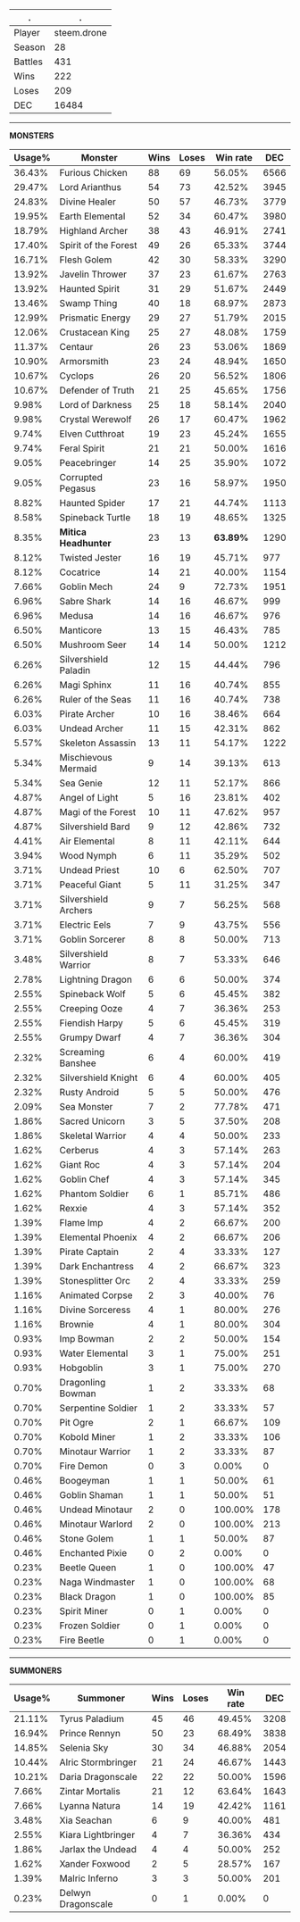 .|.
|-|-
Player|steem.drone
Season|28
Battles|431
Wins|222
Loses|209
DEC|16484

---
**MONSTERS**

Usage%|Monster|Wins|Loses|Win rate|DEC|
-|-|-|-|-|-|
36.43%|Furious Chicken|88|69|56.05%|6566|
29.47%|Lord Arianthus|54|73|42.52%|3945|
24.83%|Divine Healer|50|57|46.73%|3779|
19.95%|Earth Elemental|52|34|60.47%|3980|
18.79%|Highland Archer|38|43|46.91%|2741|
17.40%|Spirit of the Forest|49|26|65.33%|3744|
16.71%|Flesh Golem|42|30|58.33%|3290|
13.92%|Javelin Thrower|37|23|61.67%|2763|
13.92%|Haunted Spirit|31|29|51.67%|2449|
13.46%|Swamp Thing|40|18|68.97%|2873|
12.99%|Prismatic Energy|29|27|51.79%|2015|
12.06%|Crustacean King|25|27|48.08%|1759|
11.37%|Centaur|26|23|53.06%|1869|
10.90%|Armorsmith|23|24|48.94%|1650|
10.67%|Cyclops|26|20|56.52%|1806|
10.67%|Defender of Truth|21|25|45.65%|1756|
9.98%|Lord of Darkness|25|18|58.14%|2040|
9.98%|Crystal Werewolf|26|17|60.47%|1962|
9.74%|Elven Cutthroat|19|23|45.24%|1655|
9.74%|Feral Spirit|21|21|50.00%|1616|
9.05%|Peacebringer|14|25|35.90%|1072|
9.05%|Corrupted Pegasus|23|16|58.97%|1950|
8.82%|Haunted Spider|17|21|44.74%|1113|
8.58%|Spineback Turtle|18|19|48.65%|1325|
8.35%|**Mitica Headhunter**|23|13|**63.89%**|1290|
8.12%|Twisted Jester|16|19|45.71%|977|
8.12%|Cocatrice|14|21|40.00%|1154|
7.66%|Goblin Mech|24|9|72.73%|1951|
6.96%|Sabre Shark|14|16|46.67%|999|
6.96%|Medusa|14|16|46.67%|976|
6.50%|Manticore|13|15|46.43%|785|
6.50%|Mushroom Seer|14|14|50.00%|1212|
6.26%|Silvershield Paladin|12|15|44.44%|796|
6.26%|Magi Sphinx|11|16|40.74%|855|
6.26%|Ruler of the Seas|11|16|40.74%|738|
6.03%|Pirate Archer|10|16|38.46%|664|
6.03%|Undead Archer|11|15|42.31%|862|
5.57%|Skeleton Assassin|13|11|54.17%|1222|
5.34%|Mischievous Mermaid|9|14|39.13%|613|
5.34%|Sea Genie|12|11|52.17%|866|
4.87%|Angel of Light|5|16|23.81%|402|
4.87%|Magi of the Forest|10|11|47.62%|957|
4.87%|Silvershield Bard|9|12|42.86%|732|
4.41%|Air Elemental|8|11|42.11%|644|
3.94%|Wood Nymph|6|11|35.29%|502|
3.71%|Undead Priest|10|6|62.50%|707|
3.71%|Peaceful Giant|5|11|31.25%|347|
3.71%|Silvershield Archers|9|7|56.25%|568|
3.71%|Electric Eels|7|9|43.75%|556|
3.71%|Goblin Sorcerer|8|8|50.00%|713|
3.48%|Silvershield Warrior|8|7|53.33%|646|
2.78%|Lightning Dragon|6|6|50.00%|374|
2.55%|Spineback Wolf|5|6|45.45%|382|
2.55%|Creeping Ooze|4|7|36.36%|253|
2.55%|Fiendish Harpy|5|6|45.45%|319|
2.55%|Grumpy Dwarf|4|7|36.36%|304|
2.32%|Screaming Banshee|6|4|60.00%|419|
2.32%|Silvershield Knight|6|4|60.00%|405|
2.32%|Rusty Android|5|5|50.00%|476|
2.09%|Sea Monster|7|2|77.78%|471|
1.86%|Sacred Unicorn|3|5|37.50%|208|
1.86%|Skeletal Warrior|4|4|50.00%|233|
1.62%|Cerberus|4|3|57.14%|263|
1.62%|Giant Roc|4|3|57.14%|204|
1.62%|Goblin Chef|4|3|57.14%|345|
1.62%|Phantom Soldier|6|1|85.71%|486|
1.62%|Rexxie|4|3|57.14%|352|
1.39%|Flame Imp|4|2|66.67%|200|
1.39%|Elemental Phoenix|4|2|66.67%|206|
1.39%|Pirate Captain|2|4|33.33%|127|
1.39%|Dark Enchantress|4|2|66.67%|323|
1.39%|Stonesplitter Orc|2|4|33.33%|259|
1.16%|Animated Corpse|2|3|40.00%|76|
1.16%|Divine Sorceress|4|1|80.00%|276|
1.16%|Brownie|4|1|80.00%|304|
0.93%|Imp Bowman|2|2|50.00%|154|
0.93%|Water Elemental|3|1|75.00%|251|
0.93%|Hobgoblin|3|1|75.00%|270|
0.70%|Dragonling Bowman|1|2|33.33%|68|
0.70%|Serpentine Soldier|1|2|33.33%|57|
0.70%|Pit Ogre|2|1|66.67%|109|
0.70%|Kobold Miner|1|2|33.33%|106|
0.70%|Minotaur Warrior|1|2|33.33%|87|
0.70%|Fire Demon|0|3|0.00%|0|
0.46%|Boogeyman|1|1|50.00%|61|
0.46%|Goblin Shaman|1|1|50.00%|51|
0.46%|Undead Minotaur|2|0|100.00%|178|
0.46%|Minotaur Warlord|2|0|100.00%|213|
0.46%|Stone Golem|1|1|50.00%|87|
0.46%|Enchanted Pixie|0|2|0.00%|0|
0.23%|Beetle Queen|1|0|100.00%|47|
0.23%|Naga Windmaster|1|0|100.00%|68|
0.23%|Black Dragon|1|0|100.00%|85|
0.23%|Spirit Miner|0|1|0.00%|0|
0.23%|Frozen Soldier|0|1|0.00%|0|
0.23%|Fire Beetle|0|1|0.00%|0|

---
**SUMMONERS**

Usage%|Summoner|Wins|Loses|Win rate|DEC|
-|-|-|-|-|-|
21.11%|Tyrus Paladium|45|46|49.45%|3208|
16.94%|Prince Rennyn|50|23|68.49%|3838|
14.85%|Selenia Sky|30|34|46.88%|2054|
10.44%|Alric Stormbringer|21|24|46.67%|1443|
10.21%|Daria Dragonscale|22|22|50.00%|1596|
7.66%|Zintar Mortalis|21|12|63.64%|1643|
7.66%|Lyanna Natura|14|19|42.42%|1161|
3.48%|Xia Seachan|6|9|40.00%|481|
2.55%|Kiara Lightbringer|4|7|36.36%|434|
1.86%|Jarlax the Undead|4|4|50.00%|252|
1.62%|Xander Foxwood|2|5|28.57%|167|
1.39%|Malric Inferno|3|3|50.00%|201|
0.23%|Delwyn Dragonscale|0|1|0.00%|0|
